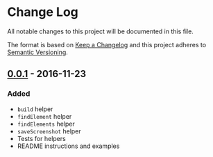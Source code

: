 # Change Log

All notable changes to this project will be documented in this file.

The format is based on [Keep a Changelog](http://keepachangelog.com) 
and this project adheres to [Semantic Versioning](http://semver.org).

## [0.0.1](https://github.com/remarkablemark/webdriven/tree/v0.0.1) - 2016-11-23
### Added
- `build` helper
- `findElement` helper
- `findElements` helper
- `saveScreenshot` helper
- Tests for helpers
- README instructions and examples
